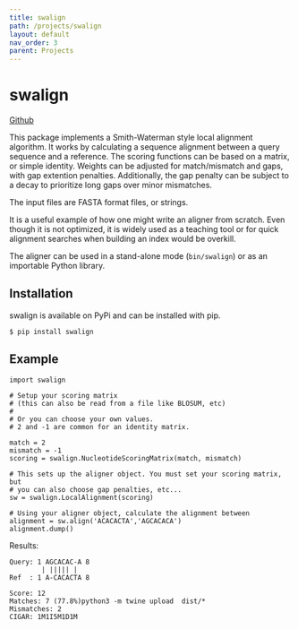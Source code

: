 ```yaml
---
title: swalign
path: /projects/swalign
layout: default
nav_order: 3
parent: Projects
---
```


# swalign
[Github](https://github.com/mbreese/swalign)

This package implements a Smith-Waterman style local alignment algorithm. It works by calculating a sequence alignment between a query sequence and a reference. The scoring functions can be based on a matrix, or simple identity. Weights can be adjusted for match/mismatch and gaps, with gap extention penalties. Additionally, the gap penalty can be subject to a decay to prioritize long gaps over minor mismatches.

The input files are FASTA format files, or strings.

It is a useful example of how one might write an aligner from scratch. Even though it is not optimized, it is widely used as a teaching tool or for quick alignment searches when building an index would be overkill.

The aligner can be used in a stand-alone mode (`bin/swalign`) or as an importable Python library.

## Installation

swalign is available on PyPi and can be installed with pip.

    $ pip install swalign


## Example

    import swalign

    # Setup your scoring matrix
    # (this can also be read from a file like BLOSUM, etc)
    #
    # Or you can choose your own values. 
    # 2 and -1 are common for an identity matrix.
    
    match = 2
    mismatch = -1
    scoring = swalign.NucleotideScoringMatrix(match, mismatch)

    # This sets up the aligner object. You must set your scoring matrix, but
    # you can also choose gap penalties, etc...
    sw = swalign.LocalAlignment(scoring)  
    
    # Using your aligner object, calculate the alignment between 
    alignment = sw.align('ACACACTA','AGCACACA')
    alignment.dump()

Results:

    Query: 1 AGCACAC-A 8
            | ||||| |
    Ref  : 1 A-CACACTA 8

    Score: 12
    Matches: 7 (77.8%)python3 -m twine upload  dist/*
    Mismatches: 2
    CIGAR: 1M1I5M1D1M




